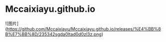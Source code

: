 # Mccaixiayu.github.io
![图片]
(https://github.com/Mccaixiayu/Mccaixiayu.github.io/releases/%E4%BB%8B%E7%BB%8D/235342sgda0ltad0d0zl3z.png)
